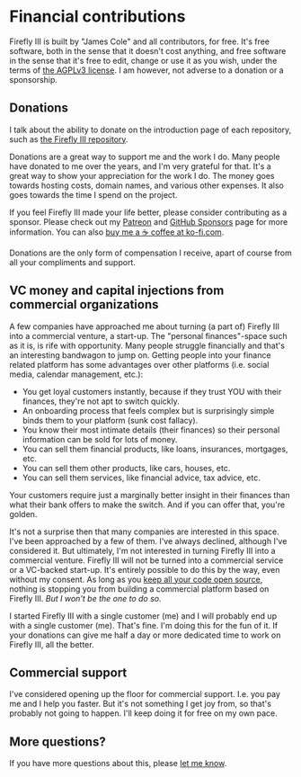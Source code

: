 # Financial contributions

Firefly III is built by "James Cole" and all contributors, for free. It's free software, both in the sense that it doesn't cost anything, and free software in the sense that it's free to edit, change or use it as you wish, under the terms of [the AGPLv3 license](license.md). I am however, not adverse to a donation or a sponsorship.

## Donations

I talk about the ability to donate on the introduction page of each repository, such as [the Firefly III repository](https://github.com/firefly-iii/firefly-iii/).

Donations are a great way to support me and the work I do. Many people have donated to me over the years, and I'm very grateful for that. It's a great way to show your appreciation for the work I do. The money goes towards hosting costs, domain names, and various other expenses. It also goes towards the time I spend on the project. 

If you feel Firefly III made your life better, please consider contributing as a sponsor. Please check out my [Patreon](https://www.patreon.com/jc5) and [GitHub Sponsors](https://github.com/sponsors/JC5) page for more information. You can also [buy me a ☕️ coffee at ko-fi.com](https://ko-fi.com/Q5Q5R4SH1). 

Donations are the only form of compensation I receive, apart of course from all your compliments and support. 

## VC money and capital injections from commercial organizations

A few companies have approached me about turning (a part of) Firefly III into a commercial venture, a start-up. The "personal finances"-space such as it is, is rife with opportunity. Many people struggle financially and that's an interesting bandwagon to jump on. Getting people into your finance related platform has some advantages over other platforms (i.e. social media, calendar management, etc.):

- You get loyal customers instantly, because if they trust YOU with their finances, they're not apt to switch quickly.
- An onboarding process that feels complex but is surprisingly simple binds them to your platform (sunk cost fallacy).
- You know their most intimate details (their finances) so their personal information can be sold for lots of money.
- You can sell them financial products, like loans, insurances, mortgages, etc.
- You can sell them other products, like cars, houses, etc.
- You can sell them services, like financial advice, tax advice, etc.

Your customers require just a marginally better insight in their finances than what their bank offers to make the switch. And if you can offer that, you're golden.

It's not a surprise then that many companies are interested in this space. I've been approached by a few of them. I've always declined, although I've considered it. But ultimately, I'm not interested in turning Firefly III into a commercial venture. Firefly III will not be turned into a commercial service or a VC-backed start-up. It's entirely possible to do this by the way, even without my consent. As long as you [keep all your code open source](license.md), nothing is stopping you from building a commercial platform based on Firefly III. *But I won't be the one to do so.*

I started Firefly III with a single customer (me) and I will probably end up with a single customer (me). That's fine. I'm doing this for the fun of it. If your donations can give me half a day or more dedicated time to work on Firefly III, all the better. 

## Commercial support

I've considered opening up the floor for commercial support. I.e. you pay me and I help you faster. But it's not something I get joy from, so that's probably not going to happen. I'll keep doing it for free on my own pace.

## More questions?

If you have more questions about this, please [let me know](../support.md).
